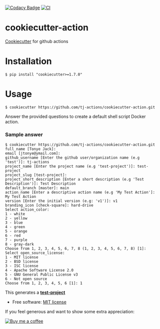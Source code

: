 [![Codacy Badge](https://api.codacy.com/project/badge/Grade/1027cd78070341e3880e27778f8618d0)](https://app.codacy.com/gh/tj-actions/cookiecutter-action?utm_source=github.com\&utm_medium=referral\&utm_content=tj-actions/cookiecutter-action\&utm_campaign=Badge_Grade_Settings)
[![CI](https://github.com/tj-actions/cookiecutter-action/actions/workflows/test.yml/badge.svg)](https://github.com/tj-actions/cookiecutter-action/actions/workflows/test.yml)

# cookiecutter-action

[Cookiecutter](https://github.com/cookiecutter/cookiecutter) for github actions

# Installation

```shell script
$ pip install "cookiecutter>=1.7.0"
```

# Usage

```shell script
$ cookiecutter https://github.com/tj-actions/cookiecutter-action.git
```

Answer the provided questions to create a default shell script Docker action.

### Sample answer

```shell script
$ cookiecutter https://github.com/tj-actions/cookiecutter-action.git
full_name [Tonye Jack]: 
email [jtonye@ymail.com]: 
github_username [Enter the github user/organization name (e.g 'test')]: tj-actions
project_name [Enter the project name (e.g 'test-project')]: test-project
project_slug [test-project]: 
project_short_description [Enter a short description (e.g 'Test Description')]: Test Description
default_branch [master]: main
action_name [Enter a descriptive action name (e.g 'My Test Action']: My Test Action
version [Enter the initial version (e.g: 'v1')]: v1
branding_icon [check-square]: hard-drive
Select action_color:
1 - white
2 - yellow
3 - blue
4 - green
5 - orange
6 - red
7 - purple
8 - gray-dark
Choose from 1, 2, 3, 4, 5, 6, 7, 8 (1, 2, 3, 4, 5, 6, 7, 8) [1]:
Select open_source_license:
1 - MIT license
2 - BSD license
3 - ISC license
4 - Apache Software License 2.0
5 - GNU General Public License v3
6 - Not open source
Choose from 1, 2, 3, 4, 5, 6 [1]: 1
```

This generates a [**test-project**](test-project)

*   Free software: [MIT license](LICENSE)

If you feel generous and want to show some extra appreciation:

[![Buy me a coffee][buymeacoffee-shield]][buymeacoffee]

[buymeacoffee]: https://www.buymeacoffee.com/jackton1

[buymeacoffee-shield]: https://www.buymeacoffee.com/assets/img/custom_images/orange_img.png
